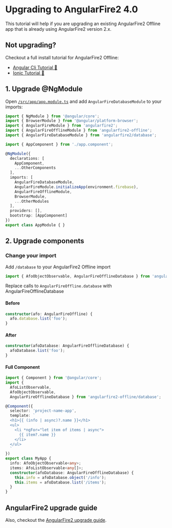 # Upgrading to AngularFire2 4.0

This tutorial will help if you are upgrading an existing AngularFire2 Offline app that is already using AngularFire2 version 2.x.

## Not upgrading?

Checkout a full install tutorial for AngularFire2 Offline:

* [Angular Cli Tutorial 📗](https://github.com/adriancarriger/angularfire2-offline/tree/master/examples/angular-cli#angular-cli-offline-tutorial-)
* [Ionic Tutorial 📘](https://github.com/adriancarriger/angularfire2-offline/tree/master/examples/ionic#ionic-offline-tutorial-)

## 1. Upgrade @NgModule

Open [`/src/app/app.module.ts`](https://github.com/adriancarriger/angularfire2-offline/blob/master/examples/angular-cli/src/app/app.module.ts) and add `AngularFireDatabaseModule` to your imports:

```ts
import { NgModule } from '@angular/core';
import { BrowserModule } from '@angular/platform-browser';
import { AngularFireModule } from 'angularfire2';
import { AngularFireOfflineModule } from 'angularfire2-offline';
import { AngularFireDatabaseModule } from 'angularfire2/database';

import { AppComponent } from './app.component';

@NgModule({
  declarations: [
    AppComponent,
    ...OtherComponents
  ],
  imports: [
    AngularFireDatabaseModule,
    AngularFireModule.initializeApp(environment.firebase),
    AngularFireOfflineModule,
    BrowserModule,
    ...OtherModules
  ],
  providers: [],
  bootstrap: [AppComponent]
})
export class AppModule { }
```

## 2. Upgrade components

### Change your import

Add `/database` to your AngularFire2 Offline import

```ts
import { AfoObjectObservable, AngularFireOfflineDatabase } from 'angularfire2-offline/database';
```

Replace calls to `AngularFireOffline.database` with AngularFireOfflineDatabase

#### Before

```ts
constructor(afo: AngularFireOffline) {
  afo.database.list('foo');
}
```

#### After

```ts
constructor(afoDatabase: AngularFireOfflineDatabase) {
  afoDatabase.list('foo');
}
```

#### Full Component

```ts
import { Component } from '@angular/core';
import {
  AfoListObservable,
  AfoObjectObservable,
  AngularFireOfflineDatabase } from 'angularfire2-offline/database';

@Component({
  selector: 'project-name-app',
  template: `
  <h1>{{ (info | async)?.name }}</h1>
  <ul>
    <li *ngFor="let item of items | async">
      {{ item?.name }}
    </li>
  </ul>
  `
})
export class MyApp {
  info: AfoObjectObservable<any>;
  items: AfoListObservable<any[]>;
  constructor(afoDatabase: AngularFireOfflineDatabase) {
    this.info = afoDatabase.object('/info');
    this.items = afoDatabase.list('/items');
  }
}
```

## AngularFire2 upgrade guide

Also, checkout the [AngularFire2 upgrade guide](https://github.com/angular/angularfire2/blob/master/docs/version-4-upgrade.md).

